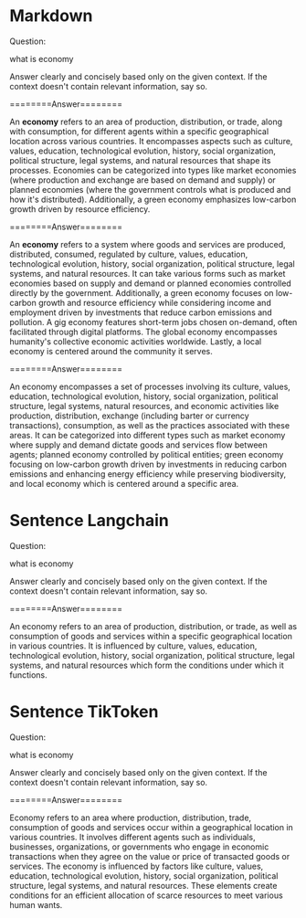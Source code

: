 # Markdown
Question:

what is economy


Answer clearly and concisely based only on the given context. If the context doesn't contain relevant information, say so.


========Answer========

An **economy** refers to an area of production, distribution, or trade, along with consumption, for different agents within a specific geographical location across various countries. It encompasses aspects such as culture, values, education, technological evolution, history, social organization, political structure, legal systems, and natural resources that shape its processes. Economies can be categorized into types like market economies (where production and exchange are based on demand and supply) or planned economies (where the government controls what is produced and how it's distributed). Additionally, a green economy emphasizes low-carbon growth driven by resource efficiency.

========Answer========

An **economy** refers to a system where goods and services are produced, distributed, consumed, regulated by culture, values, education, technological evolution, history, social organization, political structure, legal systems, and natural resources. It can take various forms such as market economies based on supply and demand or planned economies controlled directly by the government. Additionally, a green economy focuses on low-carbon growth and resource efficiency while considering income and employment driven by investments that reduce carbon emissions and pollution. A gig economy features short-term jobs chosen on-demand, often facilitated through digital platforms. The global economy encompasses humanity's collective economic activities worldwide. Lastly, a local economy is centered around the community it serves.

========Answer========

An economy encompasses a set of processes involving its culture, values, education, technological evolution, history, social organization, political structure, legal systems, natural resources, and economic activities like production, distribution, exchange (including barter or currency transactions), consumption, as well as the practices associated with these areas. It can be categorized into different types such as market economy where supply and demand dictate goods and services flow between agents; planned economy controlled by political entities; green economy focusing on low-carbon growth driven by investments in reducing carbon emissions and enhancing energy efficiency while preserving biodiversity, and local economy which is centered around a specific area.


# Sentence Langchain
Question:

what is economy


Answer clearly and concisely based only on the given context. If the context doesn't contain relevant information, say so.


========Answer========

An economy refers to an area of production, distribution, or trade, as well as consumption of goods and services within a specific geographical location in various countries. It is influenced by culture, values, education, technological evolution, history, social organization, political structure, legal systems, and natural resources which form the conditions under which it functions.

# Sentence TikToken
Question:

what is economy


Answer clearly and concisely based only on the given context. If the context doesn't contain relevant information, say so.


========Answer========

Economy refers to an area where production, distribution, trade, consumption of goods and services occur within a geographical location in various countries. It involves different agents such as individuals, businesses, organizations, or governments who engage in economic transactions when they agree on the value or price of transacted goods or services. The economy is influenced by factors like culture, values, education, technological evolution, history, social organization, political structure, legal systems, and natural resources. These elements create conditions for an efficient allocation of scarce resources to meet various human wants.


